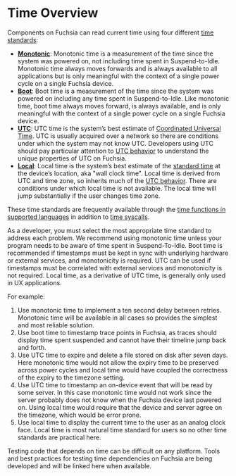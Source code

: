 # Time Overview

Components on Fuchsia can read current time using four different
[time standards][1]:

* **[Monotonic](monotonic.md)**: Monotonic time is a measurement of the time
  since the system was powered on, not including time spent in Suspend-to-Idle.
  Monotonic time always moves forwards and is always available to all
  applications but is only meaningful with the context of a single power cycle
  on a single Fuchsia device.
* **[Boot](boot.md)**: Boot time is a measurement of the time since the system
  was powered on including any time spent in Suspend-to-Idle. Like monotonic
  time, boot time always moves forward, is always available, and is only
  meaningful with the context of a single power cycle on a single Fuchsia
  device.
* **[UTC](utc/overview.md)**: UTC time is the system’s best estimate of
  [Coordinated Universal Time][2]. UTC is usually acquired over a network
  so there are conditions under which the system may not know UTC. Developers
  using UTC should pay particular attention to [UTC behavior](utc/behavior.md)
  to understand the unique properties of UTC on Fuchsia.
* **[Local](local.md)**: Local time is the system’s best estimate of the
  [standard time][3] at the device’s location, aka "wall clock time". Local time
  is derived from UTC and time zone, so inherits much of the
  [UTC behavior](utc/behavior.md). There are conditions under which local time
  is not available. The local time will jump substantially if the user changes
  time zone.

These time standards are frequently available through the
[time functions in supported languages](language_support.md) in addition to
[time syscalls](/reference/syscalls/clock_create.md).

As a developer, you must select the most appropriate time standard to address
each problem. We recommend using monotonic time unless your program needs
to be aware of time spent in Suspend-To-Idle. Boot time is recommended if
timestamps must be kept in sync with underlying hardware or external services,
and monotonicity is required. UTC can be used if timestamps must be
correlated with external services and monotonicity is not required. Local time,
as a derivative of UTC time, is generally only used in UX applications.

For example:

1. Use monotonic time to implement a ten second delay between retries.
   Monotonic time will be available in all cases so provides the simplest and
   most reliable solution.
1. Use boot time to timestamp trace points in Fuchsia, as traces should display
   time spent suspended and cannot have their timeline jump back and forth.
1. Use UTC time to expire and delete a file stored on disk after seven days.
   Here monotonic time would not allow the expiry time to be
   preserved across power cycles and local time would have coupled the
   correctness of the expiry to the timezone setting.
1. Use UTC time to timestamp an on-device event that will be read by some
   server. In this case monotonic time would not work since the server probably
   does not know when the Fuchsia device last powered on. Using local time would
   require that the device and server agree on the timezone, which would be error
   prone.
1. Use local time to display the current time to the user as an analog clock
   face. Local time is most natural time standard for users so no other time
   standards are practical here.

Testing code that depends on time can be difficult on any platform. Tools and
best practices for testing time dependencies on Fuchsia are being developed and
will be linked here when available.

[1]: https://en.wikipedia.org/wiki/Time_standard
[2]: https://en.wikipedia.org/wiki/Coordinated_Universal_Time
[3]: https://en.wikipedia.org/wiki/Standard_time
